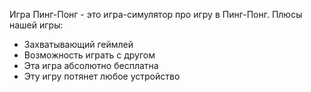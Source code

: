 Игра Пинг-Понг - это игра-симулятор про игру в Пинг-Понг.
Плюсы нашей игры:
- Захватывающий геймлей
- Возможность играть с другом
- Эта игра абсолютно бесплатна
- Эту игру потянет любое устройство
